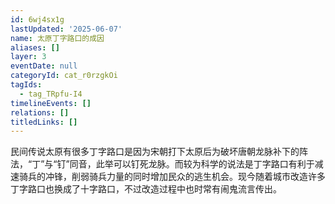 ```yaml
---
id: 6wj4sx1g
lastUpdated: '2025-06-07'
name: 太原丁字路口的成因
aliases: []
layer: 3
eventDate: null
categoryId: cat_r0rzgkOi
tagIds:
  - tag_TRpfu-I4
timelineEvents: []
relations: []
titledLinks: []
---
```

民间传说太原有很多丁字路口是因为宋朝打下太原后为破坏唐朝龙脉补下的阵法，“丁”与“钉”同音，此举可以钉死龙脉。而较为科学的说法是丁字路口有利于减速骑兵的冲锋，削弱骑兵力量的同时增加民众的逃生机会。现今随着城市改造许多丁字路口也换成了十字路口，不过改造过程中也时常有闹鬼流言传出。
